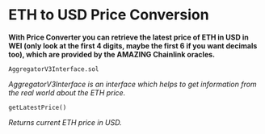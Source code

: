 # ETH to USD Price Conversion
**With Price Converter you can retrieve the latest price of ETH in USD in WEI (only look at the first 4 digits, maybe the first 6 if you want decimals too), which are provided by the AMAZING Chainlink oracles.**

```
AggregatorV3Interface.sol
```
*AggregatorV3Interface is an interface which helps to get information from the real world about the ETH price.*

```
getLatestPrice()
```
*Returns current ETH price in USD.*
